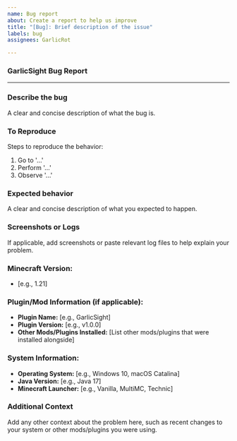 ```yaml
---
name: Bug report
about: Create a report to help us improve
title: "[Bug]: Brief description of the issue"
labels: bug
assignees: GarlicRot

---
```


### GarlicSight Bug Report

---

### Describe the bug
A clear and concise description of what the bug is.

### To Reproduce
Steps to reproduce the behavior:
1. Go to '...'
2. Perform '...'
3. Observe '...'

### Expected behavior
A clear and concise description of what you expected to happen.

### Screenshots or Logs
If applicable, add screenshots or paste relevant log files to help explain your problem.

### Minecraft Version:
- [e.g., 1.21]

### Plugin/Mod Information (if applicable):
- **Plugin Name:** [e.g., GarlicSight]
- **Plugin Version:** [e.g., v1.0.0]
- **Other Mods/Plugins Installed:** [List other mods/plugins that were installed alongside]

### System Information:
- **Operating System:** [e.g., Windows 10, macOS Catalina]
- **Java Version:** [e.g., Java 17]
- **Minecraft Launcher:** [e.g., Vanilla, MultiMC, Technic]

### Additional Context
Add any other context about the problem here, such as recent changes to your system or other mods/plugins you were using.
